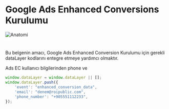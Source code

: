 #  Google Ads Enhanced Conversions Kurulumu


![Anatomi](https://github.com/anatomi-data/Analytics-Enhanced-Ecommerce/blob/main/anatomi-png.png)

#
 
Bu belgenin amacı, Google Ads Enhanced Conversion Kurulumu için gerekli dataLayer kodlarını entegre etmeye yardımcı olmaktır.

Ads EC kullanıcı bilgilerinden phone ve 

```javascript
window.dataLayer = window.dataLayer || [];
window.dataLayer.push({
    'event': "enhanced_conversion_data",
    'email': "denem@roipublic.com", 
    'phone_number': "+905551112233",
});
```
